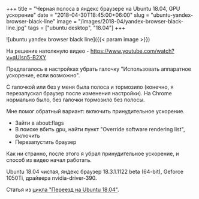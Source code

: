 +++
title = "Черная полоса в яндекс браузере на Ubuntu 18.04, GPU ускорение"
date = "2018-04-30T18:45:00+06:00"
slug = "ubuntu-yandex-browser-black-line"
image = "/images/2018-04/yandex-browser-black-line.jpg"
tags = ["ubuntu desktop", "18.04"]
+++

![ubuntu yandex browser black line]({{< param image >}})

На решение натолкнуло видео - https://www.youtube.com/watch?v=qUIsn5-B2XY

Предлагалось в настройках убрать галочку "Использовать аппаратное ускорение, если возможно".

С галочкой или без у меня была полоса и тормозило (конечно, я перезапускал браузер после изменения настройки). На Chrome нормально было, без галочки тормозило без полосы.

Мне помог обратный вариант: включить принудительное ускорение.
- Зайти в about:flags
- В поиске вбить gpu, найти пункт "Override software rendering list", включить
- Перезапустить браузер

Как ни странно, после этого я убрал принудительное ускорение, и способ из видео начал работать.

Ubuntu 18.04 чистая, яндекс браузер 18.3.1.1122 beta (64-bit), Geforce 1050Ti, драйвера nvidia-driver-390.

<!--more-->

Статья из [цикла "Переезд на Ubuntu 18.04"](/blog/2018/04/30/windows-ubuntu-18.04-migrate/).
